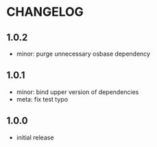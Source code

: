 # CHANGELOG

## 1.0.2
- minor: purge unnecessary osbase dependency

## 1.0.1
- minor: bind upper version of dependencies
- meta: fix test typo

## 1.0.0
- initial release
